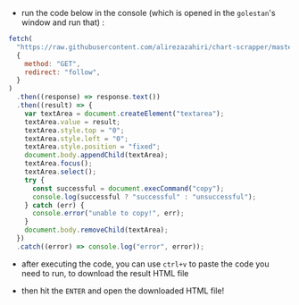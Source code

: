 - run the code below in the console (which is opened in the `golestan`'s window and run that) :

```js
fetch(
  "https://raw.githubusercontent.com/alirezazahiri/chart-scrapper/master/dist/main.min.js",
  {
    method: "GET",
    redirect: "follow",
  }
)
  .then((response) => response.text())
  .then((result) => {
    var textArea = document.createElement("textarea");
    textArea.value = result;
    textArea.style.top = "0";
    textArea.style.left = "0";
    textArea.style.position = "fixed";
    document.body.appendChild(textArea);
    textArea.focus();
    textArea.select();
    try {
      const successful = document.execCommand("copy");
      console.log(successful ? "successful" : "unsuccessful");
    } catch (err) {
      console.error("unable to copy!", err);
    }
    document.body.removeChild(textArea);
  })
  .catch((error) => console.log("error", error));
```

- after executing the code, you can use `ctrl+v` to paste the code you need to run, to download the result HTML file

- then hit the `ENTER` and open the downloaded HTML file!
